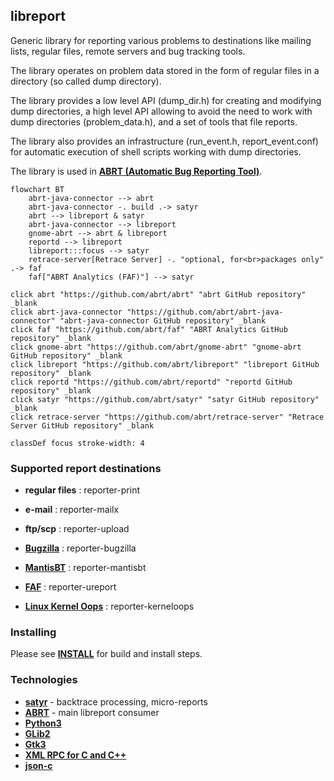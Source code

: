 ## libreport

Generic library for reporting various problems to destinations like mailing
lists, regular files, remote servers and bug tracking tools.

The library operates on problem data stored in the form of regular files in
a directory (so called dump directory).

The library provides a low level API (dump_dir.h) for creating and modifying
dump directories, a high level API allowing to avoid the need to work with dump
directories (problem_data.h), and a set of tools that file reports.

The library also provides an infrastructure (run_event.h, report_event.conf)
for automatic execution of shell scripts working with dump directories.

The library is used in [**ABRT (Automatic Bug Reporting Tool)**](https://abrt.readthedocs.io).

```mermaid
flowchart BT
    abrt-java-connector --> abrt
    abrt-java-connector -. build .-> satyr
    abrt --> libreport & satyr
    abrt-java-connector --> libreport
    gnome-abrt --> abrt & libreport
    reportd --> libreport
    libreport:::focus --> satyr
    retrace-server[Retrace Server] -. "optional, for<br>packages only" .-> faf
    faf["ABRT Analytics (FAF)"] --> satyr

click abrt "https://github.com/abrt/abrt" "abrt GitHub repository" _blank
click abrt-java-connector "https://github.com/abrt/abrt-java-connector" "abrt-java-connector GitHub repository" _blank
click faf "https://github.com/abrt/faf" "ABRT Analytics GitHub repository" _blank
click gnome-abrt "https://github.com/abrt/gnome-abrt" "gnome-abrt GitHub repository" _blank
click libreport "https://github.com/abrt/libreport" "libreport GitHub repository" _blank
click reportd "https://github.com/abrt/reportd" "reportd GitHub repository" _blank
click satyr "https://github.com/abrt/satyr" "satyr GitHub repository" _blank
click retrace-server "https://github.com/abrt/retrace-server" "Retrace Server GitHub repository" _blank

classDef focus stroke-width: 4
```


### Supported report destinations
- **regular files**  : reporter-print
- **e-mail**         : reporter-mailx
- **ftp/scp**        : reporter-upload
- [**Bugzilla**](https://bugzilla.redhat.com)                 : reporter-bugzilla
- [**MantisBT**](https://bugs.centos.org)                     : reporter-mantisbt
- [**FAF**](https://retrace.fedoraproject.org/faf/summary/)   : reporter-ureport

- [**Linux Kernel Oops**](http://www.kerneloops.org/)       : reporter-kerneloops


### Installing
Please see [**INSTALL**](INSTALL) for build and install steps.


### Technologies
* [**satyr**](https://github.com/abrt/satyr) - backtrace processing, micro-reports
* [**ABRT**](https://github.com/abrt/abrt) - main libreport consumer
* [**Python3**](https://www.python.org/) 
* [**GLib2**](https://developer.gnome.org/glib/)
* [**Gtk3**](https://developer.gnome.org/gtk3) 
* [**XML RPC for C and C++**](http://xmlrpc-c.sourceforge.net/) 
* [**json-c**](https://github.com/json-c/json-c) 

